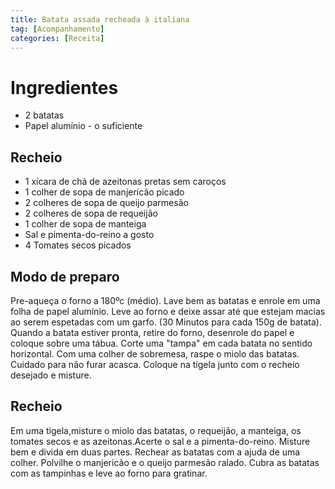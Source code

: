 ```yaml
---
title: Batata assada recheada à italiana
tag: [Acompanhamento]
categories: [Receita]
---
```


# Ingredientes 

- 2 batatas 
- Papel alumínio - o suficiente 

## Recheio 

- 1 xícara de chá de azeitonas pretas sem caroços 
- 1 colher de sopa de manjericão picado 
- 2 colheres de sopa de queijo parmesão 
- 2 colheres de sopa de requeijão 
- 1 colher de sopa de manteiga 
- Sal e pimenta-do-reino a gosto 
- 4 Tomates secos picados 

## Modo de preparo 

Pre-aqueça o forno a 180ºc (médio). Lave bem as batatas e enrole em uma folha de papel alumínio. Leve ao forno e deixe assar até que estejam macias ao serem espetadas com um garfo. (30 Minutos para cada 150g de batata). Quando a batata estiver pronta, retire do forno, desenrole do papel e coloque sobre uma tábua. Corte uma "tampa" em cada batata no sentido horizontal. Com uma colher de sobremesa, raspe o miolo das batatas. Cuidado para não furar acasca. Coloque na tigela junto com o recheio desejado e misture. 

## Recheio 

Em uma tigela,misture o miolo das batatas, o requeijão, a manteiga, os tomates secos e as azeitonas.Acerte o sal e a pimenta-do-reino. Misture bem e divida em duas partes. Rechear as batatas com a ajuda de uma colher. Polvilhe o manjericão e o queijo parmesão ralado. Cubra as batatas com as tampinhas e leve ao forno para gratinar.
